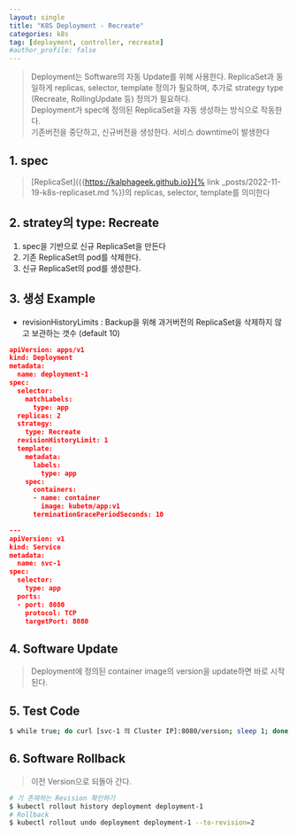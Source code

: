 ```yaml
---
layout: single
title: "K8S Deployment - Recreate"
categories: k8s
tag: [deployment, controller, recreate]
#author_profile: false
---
```




> Deployment는 Software의 자동 Update를 위해 사용한다. ReplicaSet과 동일하게 replicas, selector, template 정의가 필요하며, 추가로 strategy type (Recreate, RollingUpdate 등) 정의가 필요하다. <br>Deployment가 spec에 정의된 ReplicaSet을 자동 생성하는 방식으로 작동한다.<br>
> 기존버전을 중단하고, 신규버전을 생성한다. 서비스 downtime이 발생한다

## 1. spec

> [ReplicaSet]({{https://kalphageek.github.io}}{% link _posts/2022-11-19-k8s-replicaset.md %})의 replicas, selector, template를 의미한다

## 2. stratey의 type: Recreate

1. spec을 기반으로 신규 ReplicaSet을 만든다
2. 기존 ReplicaSet의  pod를 삭제한다.
3. 신규 ReplicaSet의 pod를 생성한다.

## 3. 생성 Example

* revisionHistoryLimits : Backup을 위해 과거버전의  ReplicaSet을 삭제하지 않고 보관하는 갯수 (default 10)

```json
apiVersion: apps/v1
kind: Deployment
metadata:
  name: deployment-1
spec:
  selector:
    matchLabels:
      type: app
  replicas: 2
  strategy:
    type: Recreate
  revisionHistoryLimit: 1
  template:
    metadata:
      labels:
        type: app
    spec:
      containers:
      - name: container
        image: kubetm/app:v1
      terminationGracePeriodSeconds: 10

---
apiVersion: v1
kind: Service
metadata:
  name: svc-1
spec:
  selector:
    type: app
  ports:
  - port: 8080
    protocol: TCP
    targetPort: 8080
```

## 4. Software Update

> Deployment에 정의된 container image의 version을 update하면 바로 시작된다.

## 5. Test Code
```bash
$ while true; do curl [svc-1 의 Cluster IP]:8080/version; sleep 1; done
```

## 6.  Software Rollback
> 이전 Version으로 되돌아 간다.

```bash
# 기 존재하는 Revision 확인하기
$ kubectl rollout history deployment deployment-1
# Rollback
$ kubectl rollout undo deployment deployment-1 --to-revision=2
```
